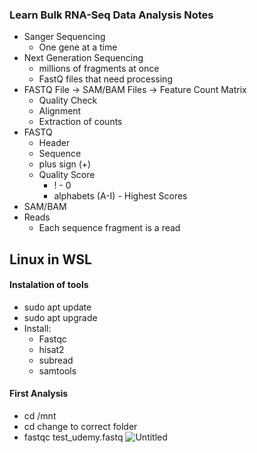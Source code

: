 ### Learn Bulk RNA-Seq Data Analysis Notes

- Sanger Sequencing
  - One gene at a time
- Next Generation Sequencing
  - millions of fragments at once
  - FastQ files that need processing
- FASTQ File -> SAM/BAM Files -> Feature Count Matrix
  - Quality Check
  - Alignment
  - Extraction of counts
- FASTQ
  - Header
  - Sequence
  - plus sign (+)
  - Quality Score
    - ! - 0
    - alphabets (A-I) - Highest Scores
- SAM/BAM
- Reads
  - Each sequence fragment is a read
 

## Linux in WSL 

#### Instalation of tools
- sudo apt update
- sudo apt upgrade
- Install:
  - Fastqc
  - hisat2
  - subread
  - samtools

#### First Analysis
- cd /mnt
- cd change to correct folder
- fastqc test_udemy.fastq
![Untitled](https://github.com/Shayne-Falco/BioinformaticsSkills/assets/96263317/8c797a54-3c67-4f2b-a2de-21cdfcea2861)

